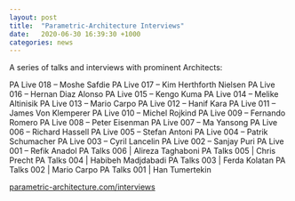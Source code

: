 ```yaml
---
layout: post
title:  "Parametric-Architecture Interviews"
date:   2020-06-30 16:39:30 +1000
categories: news
---
```


A series of talks and interviews with prominent Architects:

PA Live 018 – Moshe Safdie
PA Live 017 – Kim Herthforth Nielsen
PA Live 016 – Hernan Diaz Alonso
PA Live 015 – Kengo Kuma
PA Live 014 – Melike Altinisik
PA Live 013 – Mario Carpo
PA Live 012 – Hanif Kara
PA Live 011 – James Von Klemperer
PA Live 010 – Michel Rojkind
PA Live 009 – Fernando Romero
PA Live 008 – Peter Eisenman
PA Live 007 – Ma Yansong
PA Live 006 – Richard Hassell
PA Live 005 – Stefan Antoni
PA Live 004 – Patrik Schumacher
PA Live 003 – Cyril Lancelin
PA Live 002 – Sanjay Puri
PA Live 001 – Refik Anadol
PA Talks 006 | Alireza Taghaboni
PA Talks 005 | Chris Precht
PA Talks 004 | Habibeh Madjdabadi
PA Talks 003 | Ferda Kolatan
PA Talks 002 | Mario Carpo
PA Talks 001 | Han Tumertekin

[parametric-architecture.com/interviews](https://parametric-architecture.com/interviews/)